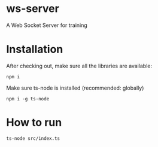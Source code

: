 # ws-server
A Web Socket Server for training

# Installation

After checking out, make sure all the libraries are available:

`npm i`

Make sure ts-node is installed (recommended: globally)

`npm i -g ts-node`

# How to run

`ts-node src/index.ts`